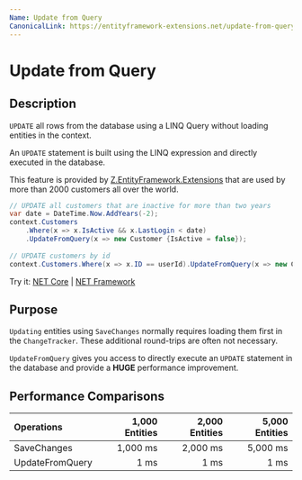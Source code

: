 ```yaml
---
Name: Update from Query
CanonicalLink: https://entityframework-extensions.net/update-from-query
---
```


# Update from Query

## Description
`UPDATE` all rows from the database using a LINQ Query without loading entities in the context.

An `UPDATE` statement is built using the LINQ expression and directly executed in the database.

This feature is provided by [Z.EntityFramework.Extensions](https://entityframework-extensions.net/) that are used by more than 2000 customers all over the world.

```csharp
// UPDATE all customers that are inactive for more than two years
var date = DateTime.Now.AddYears(-2);
context.Customers
    .Where(x => x.IsActive && x.LastLogin < date)
    .UpdateFromQuery(x => new Customer {IsActive = false});
    
// UPDATE customers by id
context.Customers.Where(x => x.ID == userId).UpdateFromQuery(x => new Customer {IsActive = false});
```

Try it: [NET Core](https://dotnetfiddle.net/8JuppD) | [NET Framework](https://dotnetfiddle.net/gSJJeh)

## Purpose
`Updating` entities using `SaveChanges` normally requires loading them first in the `ChangeTracker`. These additional round-trips are often not necessary.

`UpdateFromQuery` gives you access to directly execute an `UPDATE` statement in the database and provide a **HUGE** performance improvement.

## Performance Comparisons

| Operations      | 1,000 Entities | 2,000 Entities | 5,000 Entities |
| :-------------- | -------------: | -------------: | -------------: |
| SaveChanges     | 1,000 ms       | 2,000 ms       | 5,000 ms       |
| UpdateFromQuery | 1 ms           | 1 ms           | 1 ms           |
